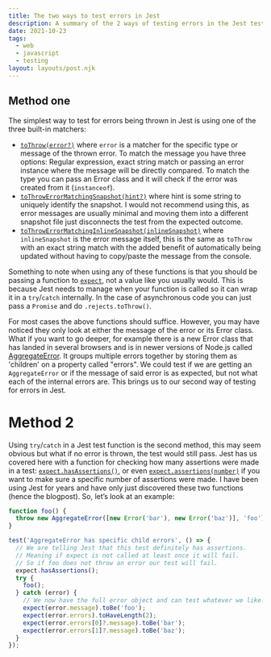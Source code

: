 ```yaml
---
title: The two ways to test errors in Jest
description: A summary of the 2 ways of testing errors in the Jest testing framework.
date: 2021-10-23
tags:
  - web
  - javascript
  - testing
layout: layouts/post.njk
---
```

## Method one
The simplest way to test for errors being thrown in Jest is using one of the three built-in matchers:
- [`toThrow(error?)`](https://jestjs.io/docs/expect#tothrowerror) where `error` is a matcher for the specific type or message of the thrown error. To match the message you have three options: Regular expression, exact string match or passing an error instance where the message will be directly compared. To match the type you can pass an Error class and it will check if the error was created from it (`instanceof`).
- [`toThrowErrorMatchingSnapshot(hint?)`](https://jestjs.io/docs/expect#tothrowerrormatchingsnapshothint) where hint is some string to uniquely identify the snapshot. I would not recommend using this, as error messages are usually minimal and moving them into a different snapshot file just disconnects the test from the expected outcome.
- [`toThrowErrorMatchingInlineSnapshot(inlineSnapshot)`](https://jestjs.io/docs/expect#tothrowerrormatchinginlinesnapshotinlinesnapshot) where `inlineSnapshot` is the error message itself, this is the same as `toThrow` with an exact string match with the added benefit of automatically being updated without having to copy/paste the message from the console.

Something to note when using any of these functions is that you should be passing a function to [`expect`](https://jestjs.io/docs/expect#expectvalue), not a value like you usually would. This is because Jest needs to manage when your function is called so it can wrap it in a `try`/`catch` internally. In the case of asynchronous code you can just pass a `Promise` and do `.rejects.toThrow()`.

For most cases the above functions should suffice. However, you may have noticed they only look at either the message of the error or its Error class. What if you want to go deeper, for example there is a new Error class that has landed in several browsers and is in newer versions of Node.js called [AggregateError](https://developer.mozilla.org/en-US/docs/Web/JavaScript/Reference/Global_Objects/AggregateError). It groups multiple errors together by storing them as 'children' on a property called "errors". We could test if we are getting an `AggregateError` or if the message of said error is as expected, but not what each of the internal errors are. This brings us to our second way of testing for errors in Jest.

# Method 2
Using `try`/`catch` in a Jest test function is the second method, this may seem obvious but what if no error is thrown, the test would still pass. Jest has us covered here with a function for checking how many assertions were made in a test: [`expect.hasAssertions()`](https://jestjs.io/docs/expect#expecthasassertions), or even [`expect.assertions(number)`](https://jestjs.io/docs/expect#expectassertionsnumber) if you want to make sure a specific number of assertions were made. I have been using Jest for years and have only just discovered these two functions (hence the blogpost). So, let’s look at an example:
```javascript
function foo() {
  throw new AggregateError([new Error('bar'), new Error('baz')], 'foo');
}

test('AggregateError has specific child errors', () => {
  // We are telling Jest that this test definitely has assertions.
  // Meaning if expect is not called at least once it will fail.
  // So if foo does not throw an error our test will fail.
  expect.hasAssertions();
  try {
    foo();
  } catch (error) {
    // We now have the full error object and can test whatever we like.
    expect(error.message).toBe('foo');
    expect(error.errors).toHaveLength(2);
    expect(error.errors[0]?.message).toBe('bar');
    expect(error.errors[1]?.message).toBe('baz');
  }
});
```
